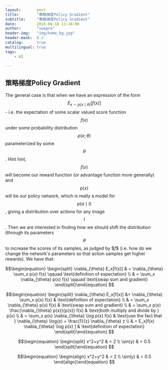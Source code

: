 ```yaml
---
layout:       post
title:        "策略梯度Policy Gradient"
subtitle:     "策略梯度Policy Gradient"
date:         2018-06-10 11:24:00
author:       "xuepro"
header-img:   "img/home_bg.jpg"
header-mask:  0.3
catalog:      true
multilingual: true
tags:
    - AI
    
---
```


## 策略梯度Policy Gradient

The general case is that when we have an expression of the form $$E_{x \sim p(x \mid \theta)} [f(x)] $$ - i.e. the expectation of some scalar valued score function $$f(x)$$ under some probability distribution $$p(x;\theta)$$ parameterized by some $$\theta$$. Hint hint, $$f(x)$$ will become our reward function (or advantage function more generally) and $$p(x)$$ will be our policy network, which is really a model for$$ p(a \mid I)$$, giving a distribution over actions for any image $$I$$. Then we are interested in finding how we should shift the distribution (through its parameters $$\theta$$ to increase the scores of its samples, as judged by $$f\$$ (i.e. how do we change the network's parameters so that action samples get higher rewards). We have that:


$$\begin{equation}
\begin{split}
\nabla_{\theta} E_x[f(x)] & = \nabla_{\theta} \sum_x p(x) f(x) \qquad   \text{definition of expectation} \\
& = \sum_x \nabla_{\theta} p(x) f(x) \qquad  \text{swap sum and gradient} 
\end{split}\end{equation} $$



$$\begin{equation}  \begin{split} 
\nabla_{\theta} E_x[f(x)] &= \nabla_{\theta} \sum_x p(x) f(x) &  \text{definition of expectation} \\ 
& = \sum_x \nabla_{\theta} p(x) f(x) & \text{swap sum and gradient} \\ 
& = \sum_x p(x) \frac{\nabla_{\theta} p(x)}{p(x)} f(x) & \text{both multiply and divide by } p(x) \\
& = \sum_x p(x) \nabla_{\theta} \log p(x) f(x) & \text{use the fact that } \nabla_{\theta} \log(z) = \frac{1}{z} \nabla_{\theta} z \\
& = E_x[f(x) \nabla_{\theta} \log p(x) ] & \text{definition of expectation} 
\end{split}\end{equation} $$

$$\begin{equation}
\begin{split}
x^2+y^2 & = 2 \\
\sin(y) & = 0.5
\end{split}\end{equation} $$


$$\begin{equation}
\begin{align}
x^2+y^2 & = 2 \\
\sin(y) & = 0.5
\end{align}\end{equation} $$
